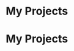 
<!DOCTYPE html>
<html>
    <head></head>
<body>
    <h1>My Projects</h1>
    <h1>My Projects</h1>
</body>
    </html>
